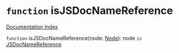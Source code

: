# `function` isJSDocNameReference

[Documentation Index](../README.md)

`function` isJSDocNameReference(node: [Node](../interface.Node/README.md)): node `is` [JSDocNameReference](../interface.JSDocNameReference/README.md)
